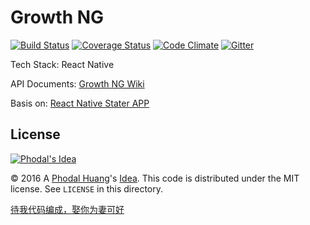 # Growth NG

[![Build Status](https://travis-ci.org/phodal/growth-ng.svg?branch=master)](https://travis-ci.org/phodal/growth-ng) 
[![Coverage Status](https://coveralls.io/repos/github/phodal/growth-ng/badge.svg?branch=master)](https://coveralls.io/github/phodal/growth-ng?branch=master)
[![Code Climate](https://codeclimate.com/github/phodal/growth-ng/badges/gpa.svg)](https://codeclimate.com/github/phodal/growth-ng)
[![Gitter](https://img.shields.io/gitter/room/phodal/growth-ng.svg)]()

Tech Stack: React Native

API Documents: [Growth NG Wiki](https://github.com/phodal/growth-ng/wiki)

Basis on: [React Native Stater APP](https://github.com/mcnamee/react-native-starter-app)

License
---

[![Phodal's Idea](http://brand.phodal.com/shields/idea-small.svg)](http://ideas.phodal.com/)

© 2016 A [Phodal Huang](https://www.phodal.com)'s [Idea](http://github.com/phodal/ideas).  This code is distributed under the MIT license. See `LICENSE` in this directory.

[待我代码编成，娶你为妻可好](http://www.xuntayizhan.com/blog/ji-ke-ai-qing-zhi-er-shi-dai-wo-dai-ma-bian-cheng-qu-ni-wei-qi-ke-hao-wan/)
